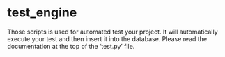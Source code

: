 # test_engine
Those scripts is used for automated test your project. It will automatically execute your test and then insert it into the database. Please read the documentation at the top of the ‘test.py’ file.
